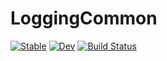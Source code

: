 # LoggingCommon

[![Stable](https://img.shields.io/badge/docs-stable-blue.svg)](https://curtd.github.io/LoggingCommon.jl/stable/)
[![Dev](https://img.shields.io/badge/docs-dev-blue.svg)](https://curtd.github.io/LoggingCommon.jl/dev/)
[![Build Status](https://github.com/curtd/LoggingCommon.jl/actions/workflows/CI.yml/badge.svg?branch=main)](https://github.com/curtd/LoggingCommon.jl/actions/workflows/CI.yml?query=branch%3Amain)
